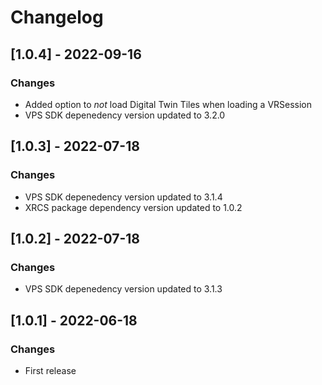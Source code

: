 # Changelog

## [1.0.4] - 2022-09-16

### Changes

- Added option to _not_ load Digital Twin Tiles when loading a VRSession
-  VPS SDK depenedency version updated to 3.2.0

## [1.0.3] - 2022-07-18

### Changes

- VPS SDK depenedency version updated to 3.1.4
- XRCS package dependency version updated to 1.0.2


## [1.0.2] - 2022-07-18

### Changes

- VPS SDK depenedency version updated to 3.1.3

## [1.0.1] - 2022-06-18

### Changes

- First release

